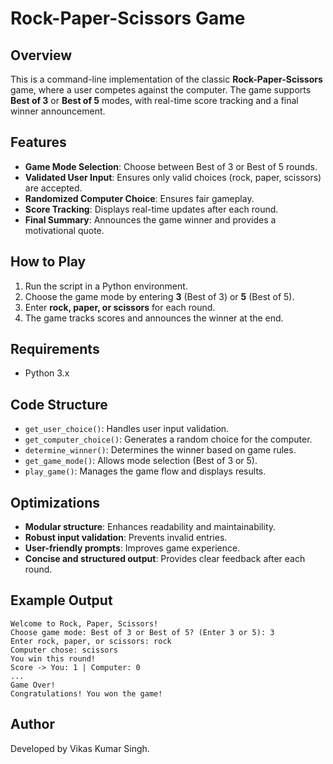 # Rock-Paper-Scissors Game

## Overview
This is a command-line implementation of the classic **Rock-Paper-Scissors** game, where a user competes against the computer. The game supports **Best of 3** or **Best of 5** modes, with real-time score tracking and a final winner announcement.

## Features
- **Game Mode Selection**: Choose between Best of 3 or Best of 5 rounds.
- **Validated User Input**: Ensures only valid choices (rock, paper, scissors) are accepted.
- **Randomized Computer Choice**: Ensures fair gameplay.
- **Score Tracking**: Displays real-time updates after each round.
- **Final Summary**: Announces the game winner and provides a motivational quote.

## How to Play
1. Run the script in a Python environment.
2. Choose the game mode by entering **3** (Best of 3) or **5** (Best of 5).
3. Enter **rock, paper, or scissors** for each round.
4. The game tracks scores and announces the winner at the end.

## Requirements
- Python 3.x

## Code Structure
- `get_user_choice()`: Handles user input validation.
- `get_computer_choice()`: Generates a random choice for the computer.
- `determine_winner()`: Determines the winner based on game rules.
- `get_game_mode()`: Allows mode selection (Best of 3 or 5).
- `play_game()`: Manages the game flow and displays results.

## Optimizations
- **Modular structure**: Enhances readability and maintainability.
- **Robust input validation**: Prevents invalid entries.
- **User-friendly prompts**: Improves game experience.
- **Concise and structured output**: Provides clear feedback after each round.

## Example Output
```
Welcome to Rock, Paper, Scissors!
Choose game mode: Best of 3 or Best of 5? (Enter 3 or 5): 3
Enter rock, paper, or scissors: rock
Computer chose: scissors
You win this round!
Score -> You: 1 | Computer: 0
...
Game Over!
Congratulations! You won the game!
```

## Author
Developed by Vikas Kumar Singh.

